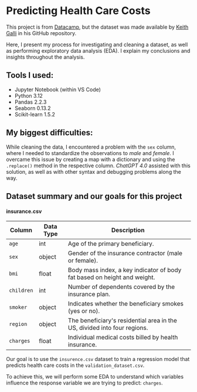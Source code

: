 # Predicting Health Care Costs

This project is from [Datacamp](https://www.datacamp.com), but the dataset was made available by [Keith Galli](https://github.com/KeithGalli/Regression-Example) in his GitHub repository.

Here, I present my process for investigating and cleaning a dataset, as well as performing exploratory data analysis (EDA). I explain my conclusions and insights throughout the analysis.

## Tools I used:

- Jupyter Notebook (within VS Code)
- Python 3.12
- Pandas 2.2.3
- Seaborn 0.13.2
- Scikit-learn 1.5.2

## My biggest difficulties:

While cleaning the data, I encountered a problem with the `sex` column, where I needed to standardize the observations to _male_ and _female_. I overcame this issue by creating a map with a dictionary and using the `.replace()` method in the respective column. _ChatGPT 4.0_ assisted with this solution, as well as with other syntax and debugging problems along the way.

## Dataset summary and our goals for this project

#### insurance.csv

| Column     | Data Type | Description                                                              |
| ---------- | --------- | ------------------------------------------------------------------------ |
| `age`      | int       | Age of the primary beneficiary.                                          |
| `sex`      | object    | Gender of the insurance contractor (male or female).                     |
| `bmi`      | float     | Body mass index, a key indicator of body fat based on height and weight. |
| `children` | int       | Number of dependents covered by the insurance plan.                      |
| `smoker`   | object    | Indicates whether the beneficiary smokes (yes or no).                    |
| `region`   | object    | The beneficiary's residential area in the US, divided into four regions. |
| `charges`  | float     | Individual medical costs billed by health insurance.                     |

Our goal is to use the `insurence.csv` dataset to train a regression model that predicts health care costs in the `validation_dataset.csv`.

To achieve this, we will perform some EDA to understand which variables influence the response variable we are trying to predict: `charges`.
